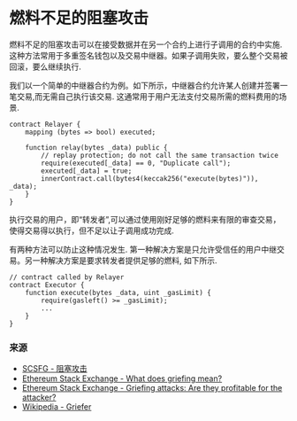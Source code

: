 # 燃料不足的阻塞攻击

燃料不足的阻塞攻击可以在接受数据并在另一个合约上进行子调用的合约中实施. 这种方法常用于多重签名钱包以及交易中继器。如果子调用失败，要么整个交易被回滚，要么继续执行.

我们以一个简单的中继器合约为例。如下所示，中继器合约允许某人创建并签署一笔交易,而无需自己执行该交易. 这通常用于用户无法支付交易所需的燃料费用的场景.

```solidity
contract Relayer {
    mapping (bytes => bool) executed;

    function relay(bytes _data) public {
        // replay protection; do not call the same transaction twice
        require(executed[_data] == 0, "Duplicate call");
        executed[_data] = true;
        innerContract.call(bytes4(keccak256("execute(bytes)")), _data);
    }
}
```

执行交易的用户，即“转发者”,可以通过使用刚好足够的燃料来有限的审查交易，使得交易得以执行，但不足以让子调用成功完成.

有两种方法可以防止这种情况发生. 第一种解决方案是只允许受信任的用户中继交易。另一种解决方案是要求转发者提供足够的燃料, 如下所示.

```solidity
// contract called by Relayer
contract Executor {
    function execute(bytes _data, uint _gasLimit) {
        require(gasleft() >= _gasLimit);
        ...
    }
}
```

### 来源

- [SCSFG - 阻塞攻击](../misc/griefing/griefing_attacks.md)
- [Ethereum Stack Exchange - What does griefing mean?](https://ethereum.stackexchange.com/questions/62829/what-does-griefing-mean)
- [Ethereum Stack Exchange - Griefing attacks: Are they profitable for the attacker?](https://ethereum.stackexchange.com/questions/73261/griefing-attacks-are-they-profitable-for-the-attacker)
- [Wikipedia - Griefer](https://en.wikipedia.org/wiki/Griefer)
